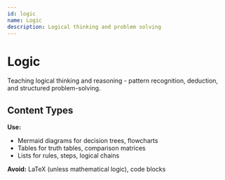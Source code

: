 ```yaml
---
id: logic
name: Logic
description: Logical thinking and problem solving
---
```


# Logic

Teaching logical thinking and reasoning - pattern recognition, deduction, and structured problem-solving.

## Content Types

**Use:**
- Mermaid diagrams for decision trees, flowcharts
- Tables for truth tables, comparison matrices
- Lists for rules, steps, logical chains

**Avoid:** LaTeX (unless mathematical logic), code blocks
